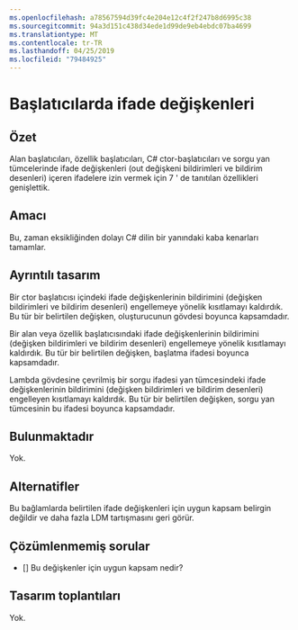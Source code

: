 ```yaml
---
ms.openlocfilehash: a78567594d39fc4e204e12c4f2f247b8d6995c38
ms.sourcegitcommit: 94a3d151c438d34ede1d99de9eb4ebdc07ba4699
ms.translationtype: MT
ms.contentlocale: tr-TR
ms.lasthandoff: 04/25/2019
ms.locfileid: "79484925"
---
```

# <a name="expression-variables-in-initializers"></a>Başlatıcılarda ifade değişkenleri

## <a name="summary"></a>Özet
[summary]: #summary

Alan başlatıcıları, özellik başlatıcıları, C# ctor-başlatıcıları ve sorgu yan tümcelerinde ifade değişkenleri (out değişkeni bildirimleri ve bildirim desenleri) içeren ifadelere izin vermek için 7 ' de tanıtılan özellikleri genişlettik.

## <a name="motivation"></a>Amacı
[motivation]: #motivation

Bu, zaman eksikliğinden dolayı C# dilin bir yanındaki kaba kenarları tamamlar.

## <a name="detailed-design"></a>Ayrıntılı tasarım
[design]: #detailed-design

Bir ctor başlatıcısı içindeki ifade değişkenlerinin bildirimini (değişken bildirimleri ve bildirim desenleri) engellemeye yönelik kısıtlamayı kaldırdık. Bu tür bir belirtilen değişken, oluşturucunun gövdesi boyunca kapsamdadır.

Bir alan veya özellik başlatıcısındaki ifade değişkenlerinin bildirimini (değişken bildirimleri ve bildirim desenleri) engellemeye yönelik kısıtlamayı kaldırdık. Bu tür bir belirtilen değişken, başlatma ifadesi boyunca kapsamdadır.

Lambda gövdesine çevrilmiş bir sorgu ifadesi yan tümcesindeki ifade değişkenlerinin bildirimini (değişken bildirimleri ve bildirim desenleri) engelleyen kısıtlamayı kaldırdık. Bu tür bir belirtilen değişken, sorgu yan tümcesinin bu ifadesi boyunca kapsamdadır.

## <a name="drawbacks"></a>Bulunmaktadır
[drawbacks]: #drawbacks

Yok.

## <a name="alternatives"></a>Alternatifler
[alternatives]: #alternatives

Bu bağlamlarda belirtilen ifade değişkenleri için uygun kapsam belirgin değildir ve daha fazla LDM tartışmasını geri görür.

## <a name="unresolved-questions"></a>Çözümlenmemiş sorular
[unresolved]: #unresolved-questions

- [] Bu değişkenler için uygun kapsam nedir?

## <a name="design-meetings"></a>Tasarım toplantıları

Yok.
